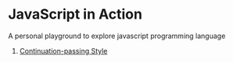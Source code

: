 # JavaScript in Action

A personal playground to explore javascript programming language

1. [Continuation-passing Style](./scripts/cps.js)